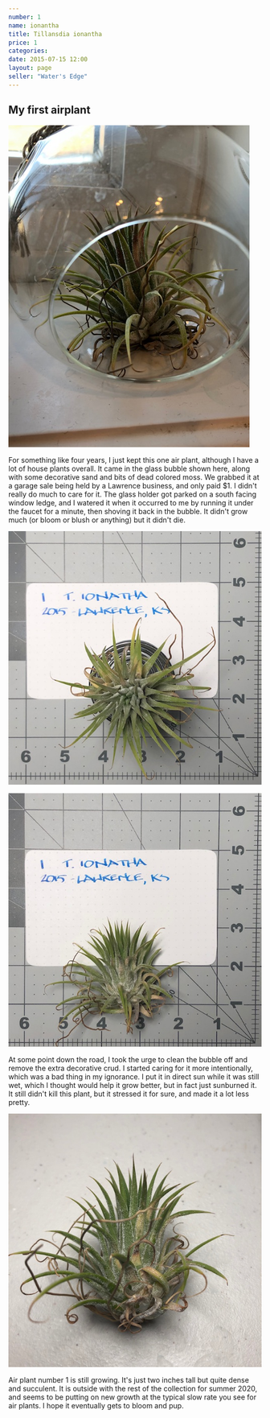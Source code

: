 ```yaml
---
number: 1
name: ionantha
title: Tillansdia ionantha
price: 1
categories:
date: 2015-07-15 12:00
layout: page
seller: "Water's Edge"
---
```

## My first airplant

!["Tillandsia ionantha"](/i/IMG_5458.jpeg "Tillandsia ionantha")

For something like four years, I just kept this one air plant, although I have a lot of house plants overall. It came in the glass bubble shown here, along with some decorative sand and bits of dead colored moss. We grabbed it at a garage sale being held by a Lawrence business, and only paid $1. I didn't really do much to care for it. The glass holder got parked on a south facing window ledge, and I watered it when it occurred to me by running it under the faucet for a minute, then shoving it back in the bubble. It didn't grow much (or bloom or blush or anything) but it didn't die.

!["Tillandsia ionantha"](/i/IMG_5869.jpeg "Tillandsia ionantha")

!["Tillandsia ionantha"](/i/IMG_5870.jpeg "Tillandsia ionantha")

At some point down the road, I took the urge to clean the bubble off and remove the extra decorative crud. I started caring for it more intentionally, which was a bad thing in my ignorance. I put it in direct sun while it was still wet, which I thought would help it grow better, but in fact just sunburned it. It still didn't kill this plant, but it stressed it for sure, and made it a lot less pretty.

!["Tillandsia ionantha with a sunburn"](/i/IMG_6052.jpeg "Tillandsia ionantha with a sunburn")

Air plant number 1 is still growing. It's just two inches tall but quite dense and succulent. It is outside with the rest of the collection for summer 2020, and seems to be putting on new growth at the typical slow rate you see for air plants. I hope it eventually gets to bloom and pup.

